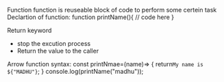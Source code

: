 Function
function is reuseable block of code to perform some certein task
Declartion of function:
function printName(){
    // code here
}


Return keyword
* stop the excution process
* Return the value to the caller

Arrow function
syntax:
const printNmae=(name)=>
{
    return`My name is ${"MADHU"}`;
}
console.log(printName("madhu"));
